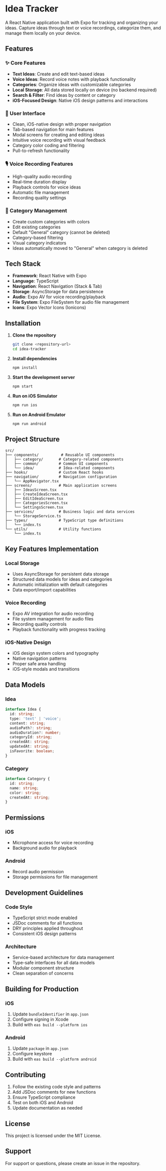 # Idea Tracker

A React Native application built with Expo for tracking and organizing your ideas. Capture ideas through text or voice recordings, categorize them, and manage them locally on your device.

## Features

### ✨ Core Features
- **Text Ideas**: Create and edit text-based ideas
- **Voice Ideas**: Record voice notes with playback functionality
- **Categories**: Organize ideas with customizable categories
- **Local Storage**: All data stored locally on device (no backend required)
- **Search & Filter**: Find ideas by content or category
- **iOS-Focused Design**: Native iOS design patterns and interactions

### 📱 User Interface
- Clean, iOS-native design with proper navigation
- Tab-based navigation for main features
- Modal screens for creating and editing ideas
- Intuitive voice recording with visual feedback
- Category color coding and filtering
- Pull-to-refresh functionality

### 🎙️ Voice Recording Features
- High-quality audio recording
- Real-time duration display
- Playback controls for voice ideas
- Automatic file management
- Recording quality settings

### 📂 Category Management
- Create custom categories with colors
- Edit existing categories
- Default "General" category (cannot be deleted)
- Category-based filtering
- Visual category indicators
- Ideas automatically moved to "General" when category is deleted

## Tech Stack

- **Framework**: React Native with Expo
- **Language**: TypeScript
- **Navigation**: React Navigation (Stack & Tab)
- **Storage**: AsyncStorage for data persistence
- **Audio**: Expo AV for voice recording/playback
- **File System**: Expo FileSystem for audio file management
- **Icons**: Expo Vector Icons (Ionicons)

## Installation

1. **Clone the repository**
   ```bash
   git clone <repository-url>
   cd idea-tracker
   ```

2. **Install dependencies**
   ```bash
   npm install
   ```

3. **Start the development server**
   ```bash
   npm start
   ```

4. **Run on iOS Simulator**
   ```bash
   npm run ios
   ```

5. **Run on Android Emulator**
   ```bash
   npm run android
   ```

## Project Structure

```
src/
├── components/          # Reusable UI components
│   ├── category/       # Category-related components
│   ├── common/         # Common UI components
│   └── idea/           # Idea-related components
├── hooks/              # Custom React hooks
├── navigation/         # Navigation configuration
│   └── AppNavigator.tsx
├── screens/            # Main application screens
│   ├── IdeasScreen.tsx
│   ├── CreateIdeaScreen.tsx
│   ├── EditIdeaScreen.tsx
│   ├── CategoriesScreen.tsx
│   └── SettingsScreen.tsx
├── services/           # Business logic and data services
│   └── StorageService.ts
├── types/              # TypeScript type definitions
│   └── index.ts
└── utils/              # Utility functions
    └── index.ts
```

## Key Features Implementation

### Local Storage
- Uses AsyncStorage for persistent data storage
- Structured data models for ideas and categories
- Automatic initialization with default categories
- Data export/import capabilities

### Voice Recording
- Expo AV integration for audio recording
- File system management for audio files
- Recording quality controls
- Playback functionality with progress tracking

### iOS-Native Design
- iOS design system colors and typography
- Native navigation patterns
- Proper safe area handling
- iOS-style modals and transitions

## Data Models

### Idea
```typescript
interface Idea {
  id: string;
  type: 'text' | 'voice';
  content: string;
  audioPath?: string;
  audioDuration?: number;
  categoryId: string;
  createdAt: string;
  updatedAt: string;
  isFavorite: boolean;
}
```

### Category
```typescript
interface Category {
  id: string;
  name: string;
  color: string;
  createdAt: string;
}
```

## Permissions

### iOS
- Microphone access for voice recording
- Background audio for playback

### Android
- Record audio permission
- Storage permissions for file management

## Development Guidelines

### Code Style
- TypeScript strict mode enabled
- JSDoc comments for all functions
- DRY principles applied throughout
- Consistent iOS design patterns

### Architecture
- Service-based architecture for data management
- Type-safe interfaces for all data models
- Modular component structure
- Clean separation of concerns

## Building for Production

### iOS
1. Update `bundleIdentifier` in `app.json`
2. Configure signing in Xcode
3. Build with `eas build --platform ios`

### Android
1. Update `package` in `app.json`
2. Configure keystore
3. Build with `eas build --platform android`

## Contributing

1. Follow the existing code style and patterns
2. Add JSDoc comments for new functions
3. Ensure TypeScript compliance
4. Test on both iOS and Android
5. Update documentation as needed

## License

This project is licensed under the MIT License.

## Support

For support or questions, please create an issue in the repository.
